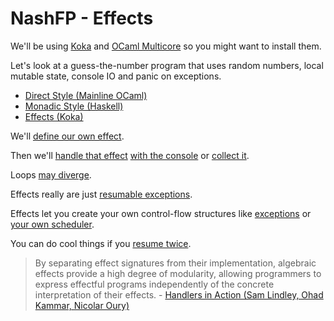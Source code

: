 # NashFP - Effects

We'll be using [Koka](https://koka-lang.github.io/) and [OCaml Multicore](https://github.com/ocaml-multicore/ocaml-multicore) so you might want to install them.

Let's look at a guess-the-number program that uses random numbers, local mutable state, console IO and panic on exceptions.
- [Direct Style (Mainline OCaml)](guess.ml)
- [Monadic Style (Haskell)](guess.hs)
- [Effects (Koka)](guess.kk)

We'll [define our own effect](log.kk).

Then we'll [handle that effect](log_console.kk) [with the console](log_with_console.kk) or [collect it](log_collect.kk).

Loops [may diverge](while.kk).

Effects really are just [resumable exceptions](resumable.kk).

Effects let you create your own control-flow structures like [exceptions](exceptions.kk) or [your own scheduler](sched.ml).

You can do cool things if you [resume twice](twice.kk).

> By separating effect signatures from their implementation, algebraic effects provide a high degree of modularity, allowing programmers to express effectful programs independently of the concrete interpretation of their effects. - [Handlers in Action (Sam Lindley, Ohad Kammar, Nicolar Oury)](https://homepages.inf.ed.ac.uk/slindley/papers/handlers.pdf) 
